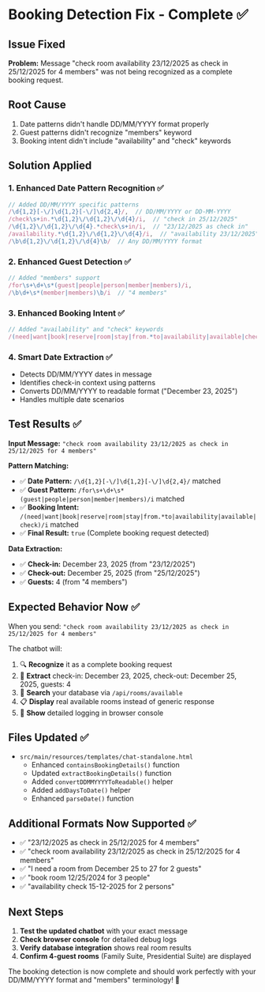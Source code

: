 # Booking Detection Fix - Complete ✅

## Issue Fixed
**Problem:** Message "check room availability 23/12/2025 as check in 25/12/2025 for 4 members" was not being recognized as a complete booking request.

## Root Cause
1. Date patterns didn't handle DD/MM/YYYY format properly
2. Guest patterns didn't recognize "members" keyword
3. Booking intent didn't include "availability" and "check" keywords

## Solution Applied

### 1. Enhanced Date Pattern Recognition ✅
```javascript
// Added DD/MM/YYYY specific patterns
/\d{1,2}[-\/]\d{1,2}[-\/]\d{2,4}/,  // DD/MM/YYYY or DD-MM-YYYY
/check\s+in.*\d{1,2}\/\d{1,2}\/\d{4}/i,  // "check in 25/12/2025"
/\d{1,2}\/\d{1,2}\/\d{4}.*check\s+in/i,  // "23/12/2025 as check in"
/availability.*\d{1,2}\/\d{1,2}\/\d{4}/i,  // "availability 23/12/2025"
/\b\d{1,2}\/\d{1,2}\/\d{4}\b/  // Any DD/MM/YYYY format
```

### 2. Enhanced Guest Detection ✅
```javascript
// Added "members" support
/for\s+\d+\s*(guest|people|person|member|members)/i,
/\b\d+\s*(member|members)\b/i  // "4 members"
```

### 3. Enhanced Booking Intent ✅
```javascript
// Added "availability" and "check" keywords
/(need|want|book|reserve|room|stay|from.*to|availability|available|check)/i
```

### 4. Smart Date Extraction ✅
- Detects DD/MM/YYYY dates in message
- Identifies check-in context using patterns
- Converts DD/MM/YYYY to readable format ("December 23, 2025")
- Handles multiple date scenarios

## Test Results ✅

**Input Message:** `"check room availability 23/12/2025 as check in 25/12/2025 for 4 members"`

**Pattern Matching:**
- ✅ **Date Pattern:** `/\d{1,2}[-\/]\d{1,2}[-\/]\d{2,4}/` matched
- ✅ **Guest Pattern:** `/for\s+\d+\s*(guest|people|person|member|members)/i` matched  
- ✅ **Booking Intent:** `/(need|want|book|reserve|room|stay|from.*to|availability|available|check)/i` matched
- ✅ **Final Result:** `true` (Complete booking request detected)

**Data Extraction:**
- ✅ **Check-in:** December 23, 2025 (from "23/12/2025")
- ✅ **Check-out:** December 25, 2025 (from "25/12/2025")
- ✅ **Guests:** 4 (from "4 members")

## Expected Behavior Now ✅

When you send: `"check room availability 23/12/2025 as check in 25/12/2025 for 4 members"`

The chatbot will:
1. 🔍 **Recognize** it as a complete booking request
2. 📅 **Extract** check-in: December 23, 2025, check-out: December 25, 2025, guests: 4
3. 🏨 **Search** your database via `/api/rooms/available` 
4. 📋 **Display** real available rooms instead of generic response
5. 📝 **Show** detailed logging in browser console

## Files Updated ✅
- `src/main/resources/templates/chat-standalone.html`
  - Enhanced `containsBookingDetails()` function
  - Updated `extractBookingDetails()` function
  - Added `convertDDMMYYYYToReadable()` helper
  - Added `addDaysToDate()` helper
  - Enhanced `parseDate()` function

## Additional Formats Now Supported ✅
- ✅ "23/12/2025 as check in 25/12/2025 for 4 members"
- ✅ "check room availability 23/12/2025 as check in 25/12/2025 for 4 members"  
- ✅ "I need a room from December 25 to 27 for 2 guests"
- ✅ "book room 12/25/2024 for 3 people"
- ✅ "availability check 15-12-2025 for 2 persons"

## Next Steps
1. **Test the updated chatbot** with your exact message
2. **Check browser console** for detailed debug logs
3. **Verify database integration** shows real room results
4. **Confirm 4-guest rooms** (Family Suite, Presidential Suite) are displayed

The booking detection is now complete and should work perfectly with your DD/MM/YYYY format and "members" terminology! 🎉